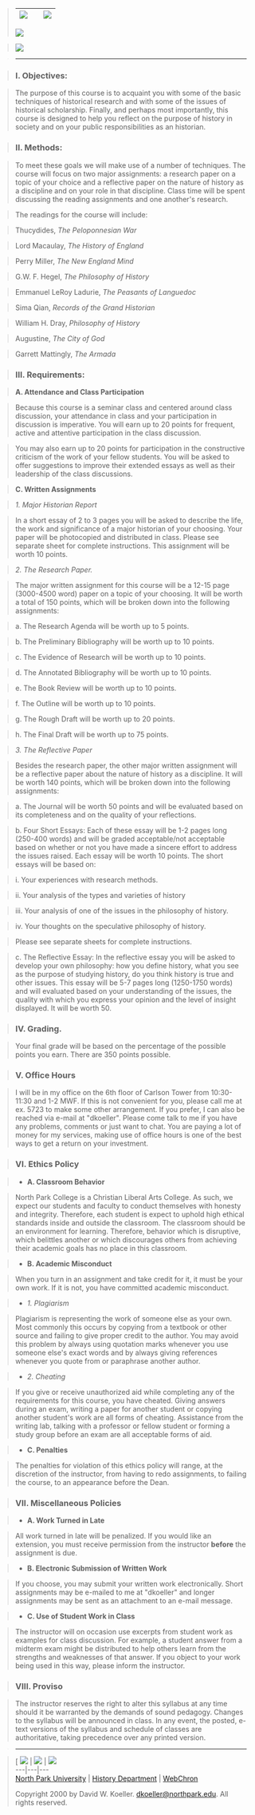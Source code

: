 > ![](../../Images/NPUClogo.gif) |  |  ![](../../Images/HistDepHead.jpg)  
> ---|---|---  
>  
> ![](../Images/SenSem.Syl.gif)

>

> ![](../Images/Syllabus.gif)

>

> * * *

>

> ### **I. Objectives:**

>

> The purpose of this course is to acquaint you with some of the basic
techniques of historical research and with some of the issues of historical
scholarship. Finally, and perhaps most importantly, this course is designed to
help you reflect on the purpose of history in society and on your public
responsibilities as an historian.  
>

>

> ### **II. Methods:**

>

> To meet these goals we will make use of a number of techniques. The course
will focus on two major assignments: a research paper on a topic of your
choice and a reflective paper on the nature of history as a discipline and on
your role in that discipline. Class time will be spent discussing the reading
assignments and one another's research.

>

> The readings for the course will include:

>

> Thucydides, _The Peloponnesian War_

>

> Lord Macaulay, _The History of England_

>

> Perry Miller, _The New England Mind_

>

> G.W. F. Hegel, _The Philosophy of History_

>

> Emmanuel LeRoy Ladurie, _The Peasants of Languedoc_

>

> Sima Qian, _Records of the Grand Historian_

>

> William H. Dray, _Philosophy of History_

>

> Augustine, _The City of God_

>

> Garrett Mattingly, _The Armada_

>

>

>

> ### **III. Requirements:**

>

> **A. Attendance and Class Participation**

>

> Because this course is a seminar class and centered around class discussion,
your attendance in class and your participation in discussion is imperative.
You will earn up to 20 points for frequent, active and attentive participation
in the class discussion.

>

> You may also earn up to 20 points for participation in the constructive
criticism of the work of your fellow students. You will be asked to offer
suggestions to improve their extended essays as well as their leadership of
the class discussions.

>

> **C. Written Assignments**

>

> _1\. Major Historian Report_

>

> In a short essay of 2 to 3 pages you will be asked to describe the life, the
work and significance of a major historian of your choosing. Your paper will
be photocopied and distributed in class. Please see separate sheet for
complete instructions. This assignment will be worth 10 points.

>

>

>

> _2\. The Research Paper._

>

> The major written assignment for this course will be a 12-15 page (3000-4500
word) paper on a topic of your choosing. It will be worth a total of 150
points, which will be broken down into the following assignments:

>

> a. The Research Agenda will be worth up to 5 points.

>

> b. The Preliminary Bibliography will be worth up to 10 points.

>

> c. The Evidence of Research will be worth up to 10 points.

>

> d. The Annotated Bibliography will be worth up to 10 points.

>

> e. The Book Review will be worth up to 10 points.

>

> f. The Outline will be worth up to 10 points.

>

> g. The Rough Draft will be worth up to 20 points.

>

> h. The Final Draft will be worth up to 75 points.

>

>

>

> _3\. The Reflective Paper_

>

> Besides the research paper, the other major written assignment will be a
reflective paper about the nature of history as a discipline. It will be worth
140 points, which will be broken down into the following assignments:

>

> a. The Journal will be worth 50 points and will be evaluated based on its
completeness and on the quality of your reflections.

>

> b. Four Short Essays: Each of these essay will be 1-2 pages long (250-400
words) and will be graded acceptable/not acceptable based on whether or not
you have made a sincere effort to address the issues raised. Each essay will
be worth 10 points. The short essays will be based on:

>

> i. Your experiences with research methods.

>

> ii. Your analysis of the types and varieties of history

>

> iii. Your analysis of one of the issues in the philosophy of history.

>

> iv. Your thoughts on the speculative philosophy of history.

>

> Please see separate sheets for complete instructions.

>

> c. The Reflective Essay: In the reflective essay you will be asked to
develop your own philosophy: how you define history, what you see as the
purpose of studying history, do you think history is true and other issues.
This essay will be 5-7 pages long (1250-1750 words) and will evaluated based
on your understanding of the issues, the quality with which you express your
opinion and the level of insight displayed. It will be worth 50.

>

>

>

> ### **IV. Grading.**

>

> Your final grade will be based on the percentage of the possible points you
earn. There are 350 points possible.  
>

>

>

>

> ### V. Office Hours

>

> I will be in my office on the 6th floor of Carlson Tower from 10:30-11:30
and 1-2 MWF. If this is not convenient for you, please call me at ex. 5723 to
make some other arrangement. If you prefer, I can also be reached via e-mail
at "dkoeller". Please come talk to me if you have any problems, comments or
just want to chat. You are paying a lot of money for my services, making use
of office hours is one of the best ways to get a return on your investment.

>

>

>

> ### VI. Ethics Policy

>

>   * **A. Classroom Behavior**

>

> North Park College is a Christian Liberal Arts College. As such, we expect
our students and faculty to conduct themselves with honesty and integrity.
Therefore, each student is expect to uphold high ethical standards inside and
outside the classroom. The classroom should be an environment for learning.
Therefore, behavior which is disruptive, which belittles another or which
discourages others from achieving their academic goals has no place in this
classroom.

>

>   * **B. Academic Misconduct**

>

> When you turn in an assignment and take credit for it, it must be your own
work. If it is not, you have committed academic misconduct.

>

>   * _1\. Plagiarism_

>

> Plagiarism is representing the work of someone else as your own. Most
commonly this occurs by copying from a textbook or other source and failing to
give proper credit to the author. You may avoid this problem by always using
quotation marks whenever you use someone else's exact words and by always
giving references whenever you quote from or paraphrase another author.

>

>   * _2\. Cheating_

>

> If you give or receive unauthorized aid while completing any of the
requirements for this course, you have cheated. Giving answers during an exam,
writing a paper for another student or copying another student's work are all
forms of cheating. Assistance from the writing lab, talking with a professor
or fellow student or forming a study group before an exam are all acceptable
forms of aid.

>

>   * **C. Penalties**

>

> The penalties for violation of this ethics policy will range, at the
discretion of the instructor, from having to redo assignments, to failing the
course, to an appearance before the Dean.  
>

>

>

>

> ### VII. Miscellaneous Policies

>

>   * **A. Work Turned in Late**

>

> All work turned in late will be penalized. If you would like an extension,
you must receive permission from the instructor **before** the assignment is
due.

>

>   * **B. Electronic Submission of Written Work**

>

> If you choose, you may submit your written work electronically. Short
assignments may be e-mailed to me at "dkoeller" and longer assignments may be
sent as an attachment to an e-mail message.

>

>   * **C. Use of Student Work in Class**

>

> The instructor will on occasion use excerpts from student work as examples
for class discussion. For example, a student answer from a midterm exam might
be distributed to help others learn from the strengths and weaknesses of that
answer. If you object to your work being used in this way, please inform the
instructor.

>

>

>

> ### VIII. Proviso

>

> The instructor reserves the right to alter this syllabus at any time should
it be warranted by the demands of sound pedagogy. Changes to the syllabus will
be announced in class. In any event, the posted, e-text versions of the
syllabus and schedule of classes are authoritative, taking precedence over any
printed version.

>

>

>

> * * *

>

> [ ![](../../Images/NPUClogo.gif) | ![](../../Images/HistDepButton.jpg) |
![](../../Images/WebChronW.Bot.JPG)  
> ---|---|---  
> [North Park University](http://www.northpark.edu/) |  [History
Department](../../index.html) |  [WebChron](../../WebChron/index.html)  
>  
> Copyright 2000 by David W. Koeller.
[dkoeller@northpark.edu](mailto:dkoeller@northpark.edu). All rights reserved.

